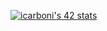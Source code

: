 [![icarboni's 42 stats](https://badge42.vercel.app/api/v2/cl88qineg00490gl7wctelxdl/stats?cursusId=21&coalitionId=216)](https://github.com/JaeSeoKim/badge42)

